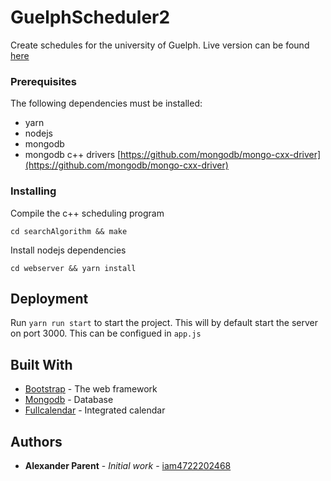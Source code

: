 # GuelphScheduler2
Create schedules for the university of Guelph. Live version can be found [here](https://guelph.scheduler.online "Guelph Course Scheduler")

### Prerequisites
The following dependencies must be installed:

- yarn
- nodejs
- mongodb
- mongodb c++ drivers [https://github.com/mongodb/mongo-cxx-driver](https://github.com/mongodb/mongo-cxx-driver)


### Installing

Compile the c++ scheduling program

```
cd searchAlgorithm && make
```

Install nodejs dependencies

```
cd webserver && yarn install
```

## Deployment

Run `yarn run start` to start the project. This will by default start the server on port 3000. This can be configued in `app.js`

## Built With

* [Bootstrap](https://getbootstrap.com/docs/4.1/getting-started/introduction/) - The web framework
* [Mongodb](https://www.mongodb.com/) - Database
* [Fullcalendar](https://fullcalendar.io/) - Integrated calendar

## Authors

* **Alexander Parent** - *Initial work* - [iam4722202468](https://github.com/iam4722202468)

